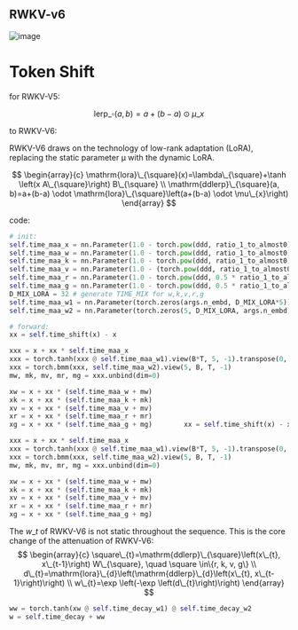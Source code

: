 ## RWKV-v6
![image](https://rwkv.cn/_next/image?url=%2F_next%2Fstatic%2Fmedia%2Frwkv-6-architecture.bb29d2b3.png&w=1200&q=75)
# Token Shift
for RWKV-V5:

$$\mathrm{lerp}\_{\square}(a, b)=a+(b-a) \odot \mu\_{x}$$

to RWKV-V6: 

RWKV-V6 draws on the technology of low-rank adaptation (LoRA), replacing the static parameter μ with the dynamic LoRA.

$$
\begin{array}{c}
\mathrm{lora}\_{\square}(x)=\lambda\_{\square}+\tanh \left(x A\_{\square}\right) B\_{\square} \\
\mathrm{ddlerp}\_{\square}(a, b)=a+(b-a) \odot \mathrm{lora}\_{\square}\left(a+(b-a) \odot \mu\_{x}\right)
\end{array}
$$

code:
```python
# init:
self.time_maa_x = nn.Parameter(1.0 - torch.pow(ddd, ratio_1_to_almost0))
self.time_maa_w = nn.Parameter(1.0 - torch.pow(ddd, ratio_1_to_almost0))
self.time_maa_k = nn.Parameter(1.0 - torch.pow(ddd, ratio_1_to_almost0))
self.time_maa_v = nn.Parameter(1.0 - (torch.pow(ddd, ratio_1_to_almost0) + 0.3 * ratio_0_to_1))
self.time_maa_r = nn.Parameter(1.0 - torch.pow(ddd, 0.5 * ratio_1_to_almost0))
self.time_maa_g = nn.Parameter(1.0 - torch.pow(ddd, 0.5 * ratio_1_to_almost0))
D_MIX_LORA = 32 # generate TIME_MIX for w,k,v,r,g
self.time_maa_w1 = nn.Parameter(torch.zeros(args.n_embd, D_MIX_LORA*5))
self.time_maa_w2 = nn.Parameter(torch.zeros(5, D_MIX_LORA, args.n_embd).uniform_(-0.01, 0.01))

# forward:
xx = self.time_shift(x) - x

xxx = x + xx * self.time_maa_x
xxx = torch.tanh(xxx @ self.time_maa_w1).view(B*T, 5, -1).transpose(0, 1)
xxx = torch.bmm(xxx, self.time_maa_w2).view(5, B, T, -1)
mw, mk, mv, mr, mg = xxx.unbind(dim=0)

xw = x + xx * (self.time_maa_w + mw)
xk = x + xx * (self.time_maa_k + mk)
xv = x + xx * (self.time_maa_v + mv)
xr = x + xx * (self.time_maa_r + mr)
xg = x + xx * (self.time_maa_g + mg)        xx = self.time_shift(x) - x

xxx = x + xx * self.time_maa_x
xxx = torch.tanh(xxx @ self.time_maa_w1).view(B*T, 5, -1).transpose(0, 1)
xxx = torch.bmm(xxx, self.time_maa_w2).view(5, B, T, -1)
mw, mk, mv, mr, mg = xxx.unbind(dim=0)

xw = x + xx * (self.time_maa_w + mw)
xk = x + xx * (self.time_maa_k + mk)
xv = x + xx * (self.time_maa_v + mv)
xr = x + xx * (self.time_maa_r + mr)
xg = x + xx * (self.time_maa_g + mg)
```

The $w\_{t}$ of RWKV-V6 is not static throughout the sequence. This is the core change of the attenuation of RWKV-V6:
$$
\begin{array}{c}
\square\_{t}=\mathrm{ddlerp}\_{\square}\left(x\_{t}, x\_{t-1}\right) W\_{\square}, \quad \square \in\{r, k, v, g\} \\
d\_{t}=\mathrm{lora}\_{d}\left(\mathrm{ddlerp}\_{d}\left(x\_{t}, x\_{t-1}\right)\right) \\
w\_{t}=\exp \left(-\exp \left(d\_{t}\right)\right)
\end{array}
$$

```python
ww = torch.tanh(xw @ self.time_decay_w1) @ self.time_decay_w2
w = self.time_decay + ww
```
